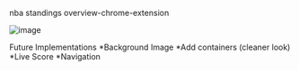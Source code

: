 nba standings overview-chrome-extension

![image](https://user-images.githubusercontent.com/78064051/213057684-771a9b8b-3f23-475b-bbe9-cfcf10585547.png)

Future Implementations
*Background Image
*Add containers (cleaner look)
*Live Score
*Navigation
